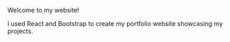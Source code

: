 Welcome to my website!

I used React and Bootstrap to create my portfolio website showcasing my projects.
